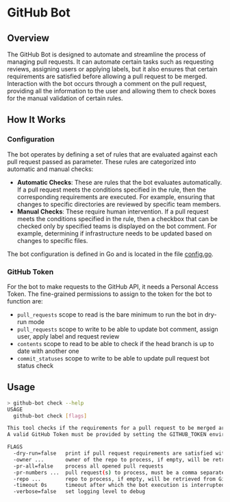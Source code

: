# GitHub Bot

## Overview

The GitHub Bot is designed to automate and streamline the process of managing pull requests. It can automate certain tasks such as requesting reviews, assigning users or applying labels, but it also ensures that certain requirements are satisfied before allowing a pull request to be merged. Interaction with the bot occurs through a comment on the pull request, providing all the information to the user and allowing them to check boxes for the manual validation of certain rules.

## How It Works

### Configuration

The bot operates by defining a set of rules that are evaluated against each pull request passed as parameter. These rules are categorized into automatic and manual checks:

- **Automatic Checks**: These are rules that the bot evaluates automatically. If a pull request meets the conditions specified in the rule, then the corresponding requirements are executed. For example, ensuring that changes to specific directories are reviewed by specific team members.
- **Manual Checks**: These require human intervention. If a pull request meets the conditions specified in the rule, then a checkbox that can be checked only by specified teams is displayed on the bot comment. For example, determining if infrastructure needs to be updated based on changes to specific files.

The bot configuration is defined in Go and is located in the file [config.go](./internal/config/config.go).

### GitHub Token

For the bot to make requests to the GitHub API, it needs a Personal Access Token. The fine-grained permissions to assign to the token for the bot to function are:

- `pull_requests` scope to read is the bare minimum to run the bot in dry-run mode
- `pull_requests` scope to write to be able to update bot comment, assign user, apply label and request review
- `contents` scope to read to be able to check if the head branch is up to date with another one
- `commit_statuses` scope to write to be able to update pull request bot status check

## Usage

```bash
> github-bot check --help
USAGE
  github-bot check [flags]

This tool checks if the requirements for a pull request to be merged are satisfied (defined in ./internal/config/config.go) and displays PR status checks accordingly.
A valid GitHub Token must be provided by setting the GITHUB_TOKEN environment variable.

FLAGS
  -dry-run=false   print if pull request requirements are satisfied without updating anything on GitHub
  -owner ...       owner of the repo to process, if empty, will be retrieved from GitHub Actions context
  -pr-all=false    process all opened pull requests
  -pr-numbers ...  pull request(s) to process, must be a comma separated list of PR numbers, e.g '42,1337,7890'. If empty, will be retrieved from GitHub Actions context
  -repo ...        repo to process, if empty, will be retrieved from GitHub Actions context
  -timeout 0s      timeout after which the bot execution is interrupted
  -verbose=false   set logging level to debug
```
